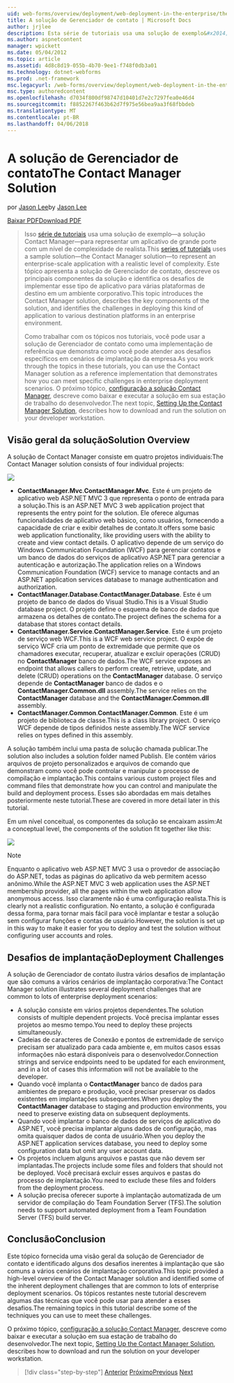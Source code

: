 ```yaml
---
uid: web-forms/overview/deployment/web-deployment-in-the-enterprise/the-contact-manager-solution
title: A solução de Gerenciador de contato | Microsoft Docs
author: jrjlee
description: Esta série de tutoriais usa uma solução de exemplo&#x2014;a solução Contact Manager&#x2014;para representar um aplicativo de grande porte com um leve realista...
ms.author: aspnetcontent
manager: wpickett
ms.date: 05/04/2012
ms.topic: article
ms.assetid: 4d8c8d19-055b-4b70-9ee1-f748f0db3a01
ms.technology: dotnet-webforms
ms.prod: .net-framework
msc.legacyurl: /web-forms/overview/deployment/web-deployment-in-the-enterprise/the-contact-manager-solution
msc.type: authoredcontent
ms.openlocfilehash: d7034f800df98747d10401d7e2c7297fea0e46d4
ms.sourcegitcommit: f8852267f463b62d7f975e56bea9aa3f68fbbdeb
ms.translationtype: MT
ms.contentlocale: pt-BR
ms.lasthandoff: 04/06/2018
---
```

<a name="the-contact-manager-solution"></a><span data-ttu-id="3a4cb-103">A solução de Gerenciador de contato</span><span class="sxs-lookup"><span data-stu-id="3a4cb-103">The Contact Manager Solution</span></span>
====================
<span data-ttu-id="3a4cb-104">por [Jason Lee](https://github.com/jrjlee)</span><span class="sxs-lookup"><span data-stu-id="3a4cb-104">by [Jason Lee](https://github.com/jrjlee)</span></span>

[<span data-ttu-id="3a4cb-105">Baixar PDF</span><span class="sxs-lookup"><span data-stu-id="3a4cb-105">Download PDF</span></span>](https://msdnshared.blob.core.windows.net/media/MSDNBlogsFS/prod.evol.blogs.msdn.com/CommunityServer.Blogs.Components.WeblogFiles/00/00/00/63/56/8130.DeployingWebAppsInEnterpriseScenarios.pdf)

> <span data-ttu-id="3a4cb-106">Isso [série de tutoriais](web-deployment-in-the-enterprise.md) usa uma solução de exemplo&#x2014;a solução Contact Manager&#x2014;para representar um aplicativo de grande porte com um nível de complexidade de realista.</span><span class="sxs-lookup"><span data-stu-id="3a4cb-106">This [series of tutorials](web-deployment-in-the-enterprise.md) uses a sample solution&#x2014;the Contact Manager solution&#x2014;to represent an enterprise-scale application with a realistic level of complexity.</span></span> <span data-ttu-id="3a4cb-107">Este tópico apresenta a solução de Gerenciador de contato, descreve os principais componentes da solução e identifica os desafios de implementar esse tipo de aplicativo para várias plataformas de destino em um ambiente corporativo.</span><span class="sxs-lookup"><span data-stu-id="3a4cb-107">This topic introduces the Contact Manager solution, describes the key components of the solution, and identifies the challenges in deploying this kind of application to various destination platforms in an enterprise environment.</span></span>
> 
> <span data-ttu-id="3a4cb-108">Como trabalhar com os tópicos nos tutoriais, você pode usar a solução de Gerenciador de contato como uma implementação de referência que demonstra como você pode atender aos desafios específicos em cenários de implantação da empresa.</span><span class="sxs-lookup"><span data-stu-id="3a4cb-108">As you work through the topics in these tutorials, you can use the Contact Manager solution as a reference implementation that demonstrates how you can meet specific challenges in enterprise deployment scenarios.</span></span> <span data-ttu-id="3a4cb-109">O próximo tópico, [configuração a solução Contact Manager](setting-up-the-contact-manager-solution.md), descreve como baixar e executar a solução em sua estação de trabalho do desenvolvedor.</span><span class="sxs-lookup"><span data-stu-id="3a4cb-109">The next topic, [Setting Up the Contact Manager Solution](setting-up-the-contact-manager-solution.md), describes how to download and run the solution on your developer workstation.</span></span>


## <a name="solution-overview"></a><span data-ttu-id="3a4cb-110">Visão geral da solução</span><span class="sxs-lookup"><span data-stu-id="3a4cb-110">Solution Overview</span></span>

<span data-ttu-id="3a4cb-111">A solução de Contact Manager consiste em quatro projetos individuais:</span><span class="sxs-lookup"><span data-stu-id="3a4cb-111">The Contact Manager solution consists of four individual projects:</span></span>

![](the-contact-manager-solution/_static/image1.png)

- <span data-ttu-id="3a4cb-112">**ContactManager.Mvc**.</span><span class="sxs-lookup"><span data-stu-id="3a4cb-112">**ContactManager.Mvc**.</span></span> <span data-ttu-id="3a4cb-113">Este é um projeto de aplicativo web ASP.NET MVC 3 que representa o ponto de entrada para a solução.</span><span class="sxs-lookup"><span data-stu-id="3a4cb-113">This is an ASP.NET MVC 3 web application project that represents the entry point for the solution.</span></span> <span data-ttu-id="3a4cb-114">Ele oferece algumas funcionalidades de aplicativo web básico, como usuários, fornecendo a capacidade de criar e exibir detalhes de contato.</span><span class="sxs-lookup"><span data-stu-id="3a4cb-114">It offers some basic web application functionality, like providing users with the ability to create and view contact details.</span></span> <span data-ttu-id="3a4cb-115">O aplicativo depende de um serviço do Windows Communication Foundation (WCF) para gerenciar contatos e um banco de dados do serviços de aplicativo ASP.NET para gerenciar a autenticação e autorização.</span><span class="sxs-lookup"><span data-stu-id="3a4cb-115">The application relies on a Windows Communication Foundation (WCF) service to manage contacts and an ASP.NET application services database to manage authentication and authorization.</span></span>
- <span data-ttu-id="3a4cb-116">**ContactManager.Database**.</span><span class="sxs-lookup"><span data-stu-id="3a4cb-116">**ContactManager.Database**.</span></span> <span data-ttu-id="3a4cb-117">Este é um projeto de banco de dados do Visual Studio.</span><span class="sxs-lookup"><span data-stu-id="3a4cb-117">This is a Visual Studio database project.</span></span> <span data-ttu-id="3a4cb-118">O projeto define o esquema de banco de dados que armazena os detalhes de contato.</span><span class="sxs-lookup"><span data-stu-id="3a4cb-118">The project defines the schema for a database that stores contact details.</span></span>
- <span data-ttu-id="3a4cb-119">**ContactManager.Service**.</span><span class="sxs-lookup"><span data-stu-id="3a4cb-119">**ContactManager.Service**.</span></span> <span data-ttu-id="3a4cb-120">Este é um projeto de serviço web WCF.</span><span class="sxs-lookup"><span data-stu-id="3a4cb-120">This is a WCF web service project.</span></span> <span data-ttu-id="3a4cb-121">O expõe de serviço WCF cria um ponto de extremidade que permite que os chamadores executar, recuperar, atualizar e excluir operações (CRUD) no **ContactManager** banco de dados.</span><span class="sxs-lookup"><span data-stu-id="3a4cb-121">The WCF service exposes an endpoint that allows callers to perform create, retrieve, update, and delete (CRUD) operations on the **ContactManager** database.</span></span> <span data-ttu-id="3a4cb-122">O serviço depende de **ContactManager** banco de dados e o **ContactManager.Common.dll** assembly.</span><span class="sxs-lookup"><span data-stu-id="3a4cb-122">The service relies on the **ContactManager** database and the **ContactManager.Common.dll** assembly.</span></span>
- <span data-ttu-id="3a4cb-123">**ContactManager.Common**.</span><span class="sxs-lookup"><span data-stu-id="3a4cb-123">**ContactManager.Common**.</span></span> <span data-ttu-id="3a4cb-124">Este é um projeto de biblioteca de classe.</span><span class="sxs-lookup"><span data-stu-id="3a4cb-124">This is a class library project.</span></span> <span data-ttu-id="3a4cb-125">O serviço WCF depende de tipos definidos neste assembly.</span><span class="sxs-lookup"><span data-stu-id="3a4cb-125">The WCF service relies on types defined in this assembly.</span></span>

<span data-ttu-id="3a4cb-126">A solução também inclui uma pasta de solução chamada publicar.</span><span class="sxs-lookup"><span data-stu-id="3a4cb-126">The solution also includes a solution folder named Publish.</span></span> <span data-ttu-id="3a4cb-127">Ele contém vários arquivos de projeto personalizados e arquivos de comando que demonstram como você pode controlar e manipular o processo de compilação e implantação.</span><span class="sxs-lookup"><span data-stu-id="3a4cb-127">This contains various custom project files and command files that demonstrate how you can control and manipulate the build and deployment process.</span></span> <span data-ttu-id="3a4cb-128">Esses são abordadas em mais detalhes posteriormente neste tutorial.</span><span class="sxs-lookup"><span data-stu-id="3a4cb-128">These are covered in more detail later in this tutorial.</span></span>

<span data-ttu-id="3a4cb-129">Em um nível conceitual, os componentes da solução se encaixam assim:</span><span class="sxs-lookup"><span data-stu-id="3a4cb-129">At a conceptual level, the components of the solution fit together like this:</span></span>

![](the-contact-manager-solution/_static/image2.png)

> [!NOTE]
> <span data-ttu-id="3a4cb-130">Enquanto o aplicativo web ASP.NET MVC 3 usa o provedor de associação do ASP.NET, todas as páginas do aplicativo da web permitem acesso anônimo.</span><span class="sxs-lookup"><span data-stu-id="3a4cb-130">While the ASP.NET MVC 3 web application uses the ASP.NET membership provider, all the pages within the web application allow anonymous access.</span></span> <span data-ttu-id="3a4cb-131">Isso claramente não é uma configuração realista.</span><span class="sxs-lookup"><span data-stu-id="3a4cb-131">This is clearly not a realistic configuration.</span></span> <span data-ttu-id="3a4cb-132">No entanto, a solução é configurada dessa forma, para tornar mais fácil para você implantar e testar a solução sem configurar funções e contas de usuário.</span><span class="sxs-lookup"><span data-stu-id="3a4cb-132">However, the solution is set up in this way to make it easier for you to deploy and test the solution without configuring user accounts and roles.</span></span>


## <a name="deployment-challenges"></a><span data-ttu-id="3a4cb-133">Desafios de implantação</span><span class="sxs-lookup"><span data-stu-id="3a4cb-133">Deployment Challenges</span></span>

<span data-ttu-id="3a4cb-134">A solução de Gerenciador de contato ilustra vários desafios de implantação que são comuns a vários cenários de implantação corporativa:</span><span class="sxs-lookup"><span data-stu-id="3a4cb-134">The Contact Manager solution illustrates several deployment challenges that are common to lots of enterprise deployment scenarios:</span></span>

- <span data-ttu-id="3a4cb-135">A solução consiste em vários projetos dependentes.</span><span class="sxs-lookup"><span data-stu-id="3a4cb-135">The solution consists of multiple dependent projects.</span></span> <span data-ttu-id="3a4cb-136">Você precisa implantar esses projetos ao mesmo tempo.</span><span class="sxs-lookup"><span data-stu-id="3a4cb-136">You need to deploy these projects simultaneously.</span></span>
- <span data-ttu-id="3a4cb-137">Cadeias de caracteres de Conexão e pontos de extremidade de serviço precisam ser atualizado para cada ambiente e, em muitos casos essas informações não estará disponíveis para o desenvolvedor.</span><span class="sxs-lookup"><span data-stu-id="3a4cb-137">Connection strings and service endpoints need to be updated for each environment, and in a lot of cases this information will not be available to the developer.</span></span>
- <span data-ttu-id="3a4cb-138">Quando você implanta o **ContactManager** banco de dados para ambientes de preparo e produção, você precisar preservar os dados existentes em implantações subsequentes.</span><span class="sxs-lookup"><span data-stu-id="3a4cb-138">When you deploy the **ContactManager** database to staging and production environments, you need to preserve existing data on subsequent deployments.</span></span>
- <span data-ttu-id="3a4cb-139">Quando você implantar o banco de dados de serviços de aplicativo do ASP.NET, você precisa implantar alguns dados de configuração, mas omita quaisquer dados de conta de usuário.</span><span class="sxs-lookup"><span data-stu-id="3a4cb-139">When you deploy the ASP.NET application services database, you need to deploy some configuration data but omit any user account data.</span></span>
- <span data-ttu-id="3a4cb-140">Os projetos incluem alguns arquivos e pastas que não devem ser implantadas.</span><span class="sxs-lookup"><span data-stu-id="3a4cb-140">The projects include some files and folders that should not be deployed.</span></span> <span data-ttu-id="3a4cb-141">Você precisará excluir esses arquivos e pastas do processo de implantação.</span><span class="sxs-lookup"><span data-stu-id="3a4cb-141">You need to exclude these files and folders from the deployment process.</span></span>
- <span data-ttu-id="3a4cb-142">A solução precisa oferecer suporte à implantação automatizada de um servidor de compilação do Team Foundation Server (TFS).</span><span class="sxs-lookup"><span data-stu-id="3a4cb-142">The solution needs to support automated deployment from a Team Foundation Server (TFS) build server.</span></span>

## <a name="conclusion"></a><span data-ttu-id="3a4cb-143">Conclusão</span><span class="sxs-lookup"><span data-stu-id="3a4cb-143">Conclusion</span></span>

<span data-ttu-id="3a4cb-144">Este tópico fornecida uma visão geral da solução de Gerenciador de contato e identificado alguns dos desafios inerentes à implantação que são comuns a vários cenários de implantação corporativa.</span><span class="sxs-lookup"><span data-stu-id="3a4cb-144">This topic provided a high-level overview of the Contact Manager solution and identified some of the inherent deployment challenges that are common to lots of enterprise deployment scenarios.</span></span> <span data-ttu-id="3a4cb-145">Os tópicos restantes neste tutorial descrevem algumas das técnicas que você pode usar para atender a esses desafios.</span><span class="sxs-lookup"><span data-stu-id="3a4cb-145">The remaining topics in this tutorial describe some of the techniques you can use to meet these challenges.</span></span>

<span data-ttu-id="3a4cb-146">O próximo tópico, [configuração a solução Contact Manager](setting-up-the-contact-manager-solution.md), descreve como baixar e executar a solução em sua estação de trabalho do desenvolvedor.</span><span class="sxs-lookup"><span data-stu-id="3a4cb-146">The next topic, [Setting Up the Contact Manager Solution](setting-up-the-contact-manager-solution.md), describes how to download and run the solution on your developer workstation.</span></span>

> [!div class="step-by-step"]
> <span data-ttu-id="3a4cb-147">[Anterior](web-deployment-in-the-enterprise.md)
> [Próximo](setting-up-the-contact-manager-solution.md)</span><span class="sxs-lookup"><span data-stu-id="3a4cb-147">[Previous](web-deployment-in-the-enterprise.md)
[Next](setting-up-the-contact-manager-solution.md)</span></span>
